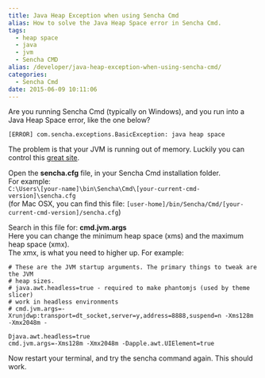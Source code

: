 ```yaml
---
title: Java Heap Exception when using Sencha Cmd
alias: How to solve the Java Heap Space error in Sencha Cmd.
tags:
  - heap space
  - java
  - jvm
  - Sencha CMD
alias: /developer/java-heap-exception-when-using-sencha-cmd/
categories:
  - Sencha Cmd
date: 2015-06-09 10:11:06
---
```


Are you running Sencha Cmd (typically on Windows), and you run into a Java Heap Space error, like the one below?

`[ERROR] com.sencha.exceptions.BasicException: java heap space`

The problem is that your JVM is running out of memory. Luckily you can control this [great site](http://biturlz.com/E2AwH6h).  

Open the **sencha.cfg** file, in your Sencha Cmd installation folder.  
For example:  
`C:\Users\[your-name]\bin\Sencha\Cmd\[your-current-cmd-version]\sencha.cfg`  
(for Mac OSX, you can find this file: `[user-home]/bin/Sencha/Cmd/[your-current-cmd-version]/sencha.cfg`)

Search in this file for: **cmd.jvm.args**  
Here you can change the minimum heap space (xms) and the maximum heap space (xmx).  
The xmx, is what you need to higher up. For example:

``` TXT
# These are the JVM startup arguments. The primary things to tweak are the JVM
# heap sizes.
# java.awt.headless=true - required to make phantomjs (used by theme slicer)
# work in headless environments
# cmd.jvm.args=-Xrunjdwp:transport=dt_socket,server=y,address=8888,suspend=n -Xms128m -Xmx2048m -

Djava.awt.headless=true
cmd.jvm.args=-Xms128m -Xmx2048m -Dapple.awt.UIElement=true
```

Now restart your terminal, and try the sencha command again. This should work.